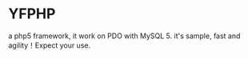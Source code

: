YFPHP
=====

a php5 framework, it work on PDO with MySQL 5. it's sample, fast and agility！Expect your use. 
